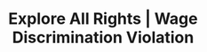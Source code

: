 ---
title: Explore All Rights | Wage Discrimination Violation
layout: entitlement
experience: "I noticed that only Hispanic workers are not given breaks and are paid less than non-Hispanic workers."
right: equality-rights

entitlement:
  - header: You have the right to be treated equally.
  - description: You have the right to be treated equally regardless of your race, color, religion, national origin,  sex (including pregnancy, gender identity, and sexual orientation), age (40 or older), disability, or genetic information. You have the right to complain about discrimination, file a charge of discrimination, and participate in an employment discrimination investigation or lawsuit without being retaliated against. You have a right to  religious accommodations, or reasonable accommodations for your disability, unless doing so would impose an undue hardship on the operation of the employer's business.

actions:
  - { header: "File a charge or petition to protect yourself.", description: "You have a right to be treated equally, start by filing a charge or petition with the Equal Employment Opportunity Commission.", id: "eeoc-claim", cta: "File Now" }

---